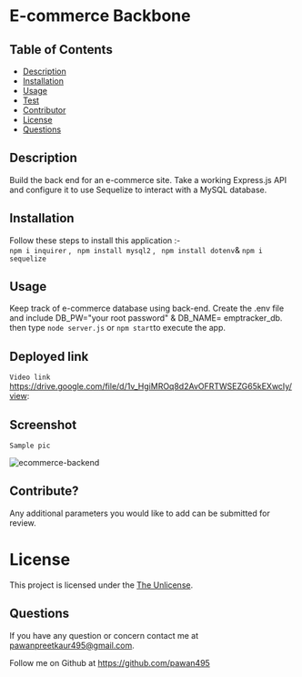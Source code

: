 # E-commerce Backbone
 ## Table of Contents
  * [Description](#description)
  * [Installation](#installation)
  * [Usage](#usage)
  * [Test](#test)
  * [Contributor](#contributor)
  * [License](#license)
  * [Questions](#questions)
  
  ## Description
  Build the back end for an e-commerce site. Take a working Express.js API and configure it to use Sequelize to interact with a MySQL database.

  ## Installation
   Follow these steps to install this application :-   
   ```npm i inquirer``` ,
   ``` npm install mysql2``` ,
   ``` npm install dotenv```&
   `npm i sequelize `

   ## Usage
  
  Keep track of e-commerce database using back-end.
  Create the .env file and include DB_PW="your root password" & DB_NAME= emptracker_db. then type ```node server.js``` or ```npm start```to execute the app.

## Deployed link
 `Video link`
  https://drive.google.com/file/d/1v_HgiMROq8d2AvOFRTWSEZG65kEXwcIy/view:  

## Screenshot
  `Sample pic`

  ![ecommerce-backend](pic1.png)
## Contribute?
Any additional parameters you would like to add can be submitted for review.

  
# License

This project is licensed under the [The Unlicense](https://choosealicense.com/licenses/unlicense/).

## Questions
  If you have any question or concern contact me at pawanpreetkaur495@gmail.com.  

  Follow me on Github at  https://github.com/pawan495



 


 
